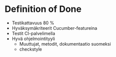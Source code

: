 # Definition of Done

* Testikattavuus 80 %
* Hyväksymäkriteerit Cucumber-featureina
* Testit CI-palvelimella
* Hyvä ohjelmointityyli
    - Muuttujat, metodit, dokumentaatio suomeksi
    - checkstyle

